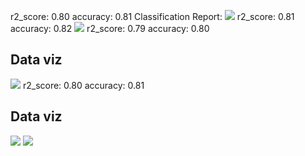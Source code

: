 r2_score:  0.80 
accuracy: 0.81
Classification Report:
![](./plot.png)
r2_score:  0.81 
accuracy: 0.82
![](./plot.png)
r2_score:  0.79 
accuracy: 0.80
## Data viz
![](https://asset.cml.dev/bc832c0a58ad0c42f8fc05c988946011088df2f2?cml=png)
r2_score:  0.80 
accuracy: 0.81
## Data viz
![](https://asset.cml.dev/c2f8bc90e2dc5195143817a7f7c1a4fffb4ead92?cml=png)
![](https://asset.cml.dev/824ef5e04de294930053af2cc5d54dd41a5a930c?cml=png)
